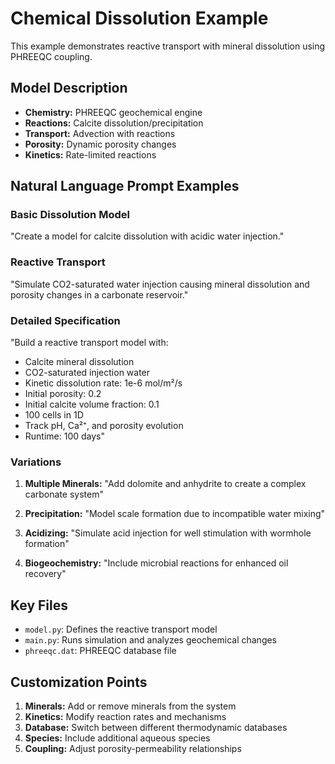 # Chemical Dissolution Example

This example demonstrates reactive transport with mineral dissolution using PHREEQC coupling.

## Model Description

- **Chemistry:** PHREEQC geochemical engine
- **Reactions:** Calcite dissolution/precipitation
- **Transport:** Advection with reactions
- **Porosity:** Dynamic porosity changes
- **Kinetics:** Rate-limited reactions

## Natural Language Prompt Examples

### Basic Dissolution Model
"Create a model for calcite dissolution with acidic water injection."

### Reactive Transport
"Simulate CO2-saturated water injection causing mineral dissolution and porosity changes in a carbonate reservoir."

### Detailed Specification
"Build a reactive transport model with:
- Calcite mineral dissolution
- CO2-saturated injection water
- Kinetic dissolution rate: 1e-6 mol/m²/s
- Initial porosity: 0.2
- Initial calcite volume fraction: 0.1
- 100 cells in 1D
- Track pH, Ca²⁺, and porosity evolution
- Runtime: 100 days"

### Variations

1. **Multiple Minerals:**
   "Add dolomite and anhydrite to create a complex carbonate system"

2. **Precipitation:**
   "Model scale formation due to incompatible water mixing"

3. **Acidizing:**
   "Simulate acid injection for well stimulation with wormhole formation"

4. **Biogeochemistry:**
   "Include microbial reactions for enhanced oil recovery"

## Key Files

- `model.py`: Defines the reactive transport model
- `main.py`: Runs simulation and analyzes geochemical changes
- `phreeqc.dat`: PHREEQC database file

## Customization Points

1. **Minerals:** Add or remove minerals from the system
2. **Kinetics:** Modify reaction rates and mechanisms
3. **Database:** Switch between different thermodynamic databases
4. **Species:** Include additional aqueous species
5. **Coupling:** Adjust porosity-permeability relationships